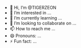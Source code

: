 - 👋 Hi, I’m @TIGERZEON
- 👀 I’m interested in ...
- 🌱 I’m currently learning ...
- 💞️ I’m looking to collaborate on ...
- 📫 How to reach me ...
- 😄 Pronouns: ...
- ⚡ Fun fact: ...

<!---
TIGERZEON/TIGERZEON is a ✨ special ✨ repository because its `README.md` (this file) appears on your GitHub profile.
You can click the Preview link to take a look at your changes.
--->
